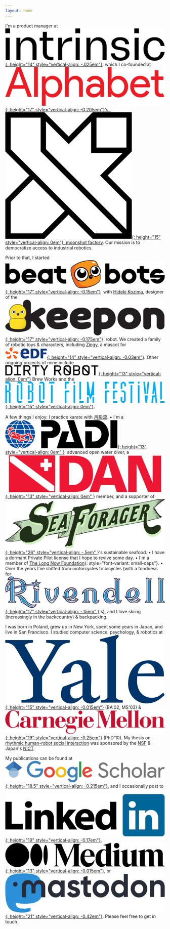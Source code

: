 ```yaml
---
layout: home
---
```

I'm a product manager at &nbsp;[![Intrinsic](logos/intrinsic.svg){: height="14" style="vertical-align: -.025em"}](http://intrinsic.ai), which I co-founded at &nbsp;[![Alphabet](logos/alphabet.svg){: height="17" style="vertical-align: -0.205em"}'s &nbsp;![X](logos/x.svg){: height="15" style="vertical-align: 0em"}&nbsp; moonshot factory](http://x.company).
Our mission is to democratize access to industrial robotics.

Prior to that, I started &nbsp;[![BeatBots](logos/beatbots.svg){: height="17" style="vertical-align: -0.15em"}](http://beatbots.net)&nbsp; with [Hideki Kozima](http://www.ei.tohoku.ac.jp/xkozima/index-eng.html), designer of the &nbsp;[![Keepon](logos/keepon.svg){: height="17" style="vertical-align: -0.175em"}](http://beatbots.net/keepon-pro)&nbsp; robot.
We created a family of robotic toys & characters, including [Zingy](http://beatbots.net/zingy), a mascot for &nbsp;[![EDF](logos/edf.svg){: height="14" style="vertical-align: -0.03em"}](https://edfenergy.com).
Other ongoing projects of mine include &nbsp;[![Dirty Robot](logos/dirtyrobot.svg){: height="13" style="vertical-align: 0em"}](http://dirtyrobotbrewworks.com) Brew Works and the &nbsp;[![Robot Film Festival](logos/robotfilmfestival.svg){: height="15" style="vertical-align: 0em"}](http://robot.film).

A few things I enjoy:
I practice karate with [月影流](http://facebook.com/tkrsf).
• I'm a &nbsp;[![PADI](logos/padi.svg){: height="13" style="vertical-align: 0em" }](http://padi.com)&nbsp; advanced open water diver, a [![Divers Alert Network](logos/dan.svg){: height="13" style="vertical-align: 0em" }](http://dan.org) member, and a supporter of [![Sea Forager](logos/seaforager.svg){: height="26" style="vertical-align: -.5em" }](http://seaforager.com)'s sustainable seafood.
• I have a dormant Private Pilot license that I hope to revive some day.
• I'm a member of [The Long Now Foundation](http://longnow.org){: style="font-variant: small-caps"}.
• Over the years I've shifted from motorcycles to bicycles (with a fondness for [![Rivendell](logos/rivendell.svg){: height="17" style="vertical-align: -.15em" }](http://rivbike.com)'s), and I love skiing (increasingly in the backcountry) & backpacking.

I was born in Poland, grew up in New York, spent some years in Japan, and live in San Francisco.
I studied computer science, psychology, & robotics at [![Yale](logos/yale.svg){: height="15" style="vertical-align: -0.015em"}](http://yale.edu) (BA'02, MS'03) & [![Carnegie Mellon](logos/carnegiemellon.svg){: height="19" style="vertical-align: -0.25em"}](http://www.ri.cmu.edu) (PhD'10).
My thesis on [rhythmic human-robot social interaction](https://www.proquest.com/openview/4891551287a3aa725779cef8f8f9be15) was sponsored by the [NSF](http://nsf.gov) & Japan's [NICT](https://www.nict.go.jp/en).

My publications can be found at &nbsp;[![Google Scholar](logos/googlescholar.svg){: height="18.5" style="vertical-align: -0.215em"}](https://scholar.google.com/citations?user=y7S4e2gAAAAJ), and I occasionally post to &nbsp;[![LinkedIn](logos/linkedin.svg){: height="19" style="vertical-align: -0.17em"}](http://linkedin.com/in/mmichalowski), [![Medium](logos/medium.svg){: height="13" style="vertical-align: -0.015em"}](http://medium.com/@mmichalowski), or &nbsp;[![Mastodon](logos/mastodon.svg){: height="21" style="vertical-align: -0.42em"}](http://mastodon.social/@michalowski).
Please feel free to get in touch.
